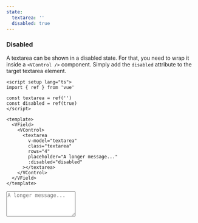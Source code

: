 ```yaml
---
state:
  textarea: ''
  disabled: true
---
```


### Disabled

A textarea can be shown in a disabled state. For that, you need to wrap it
inside a `<VControl />` component. Simply add the `disabled` attribute
to the target textarea element.

<!--code-->

```vue
<script setup lang="ts">
import { ref } from 'vue'

const textarea = ref('')
const disabled = ref(true)
</script>

<template>
  <VField>
    <VControl>
      <textarea
        v-model="textarea"
        class="textarea"
        rows="4"
        placeholder="A longer message..."
        :disabled="disabled"
      ></textarea>
    </VControl>
  </VField>
</template>
```

<!--/code-->

<!--example-->

<VField>
  <VControl>
    <textarea
      v-model="frontmatter.state.textarea"
      class="textarea"
      rows="4"
      placeholder="A longer message..."
      :disabled="frontmatter.state.disabled"
    ></textarea>
  </VControl>
</VField>

<!--/example-->
